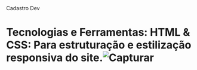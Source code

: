 </h1>Cadastro Dev<h1>

Tecnologias e Ferramentas:
HTML & CSS: Para estruturação e estilização responsiva do site.![Capturar](https://github.com/user-attachments/assets/cbd8b0c5-1470-447b-af05-26ae5c7665d7)
